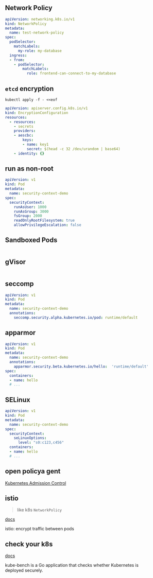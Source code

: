 ## Network Policy
```yaml
apiVersion: networking.k8s.io/v1
kind: NetworkPolicy
metadata:
  name: test-network-policy
spec:
  podSelector:
    matchLabels:
      my-role: my-database
  ingress:
  - from:
    - podSelector:
        matchLabels:
          role: frontend-can-connect-to-my-database
```


## `etcd` encryption
`kubectl apply -f - <<eof`
```yaml
apiVersion: apiserver.config.k8s.io/v1
kind: EncryptionConfiguration
resources:
  - resources:
    - secrets
    providers:
    - aescbc:
        keys:
        - name: key1
          secret: $(head -c 32 /dev/urandom | base64)
    - identity: {}
```


## run as non-root
```yaml
apiVersion: v1
kind: Pod
metadata:
  name: security-context-demo
spec:
  securityContext:
    runAsUser: 1000
    runAsGroup: 3000
    fsGroup: 2000
    readOnlyRootFilesystem: true
    allowPrivilegeEscalation: false
```


## Sandboxed Pods
```yaml

```


## gVisor
```yaml

```


## seccomp
```yaml
apiVersion: v1
kind: Pod
metadata:
  name: security-context-demo
  annotations:
    seccomp.security.alpha.kubernetes.io/pod: runtime/default
```


## apparmor
```yaml
apiVersion: v1
kind: Pod
metadata:
  name: security-context-demo
  annotations:
    apparmor.security.beta.kubernetes.io/hello:  'runtime/default'
spec:
  containers:
  - name: hello
  # ...
```


## SELinux
```yaml
apiVersion: v1
kind: Pod
metadata:
  name: security-context-demo
spec:
  securityContext:
    seLinuxOptions:
      level: "s0:c123,c456"
  containers:
  - name: hello
  # ...
```


## open policya gent
[Kubernetes Admission Control](https://www.openpolicyagent.org/docs/v0.12.2/kubernetes-admission-control)


## istio
> like k8s `NetworkPolicy`

[docs](https://istio.io/latest/docs/concepts/what-is-istio)

istio: encrypt traffic between pods


## check your k8s
[docs](https://github.com/aquasecurity/kube-bench)

kube-bench is a Go application that checks whether Kubernetes is deployed securely.

